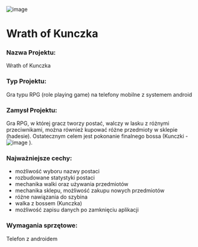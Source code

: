 ![image](https://github.com/JKGplay/rypygy/assets/74616786/da2b5f0b-9561-4c79-a5c0-5bc30dce7d08)
# Wrath of Kunczka

### Nazwa Projektu: 

Wrath of Kunczka

### Typ Projektu: 

Gra typu RPG (role playing game) na telefony mobilne z systemem android

### Zamysł Projektu: 

Gra RPG, w której gracz tworzy postać, walczy w lasku z różnymi przeciwnikami, można również kupować różne przedmioty w sklepie (hadesie). Ostatecznym celem jest pokonanie finalnego bossa (Kunczki - ![image](https://github.com/JKGplay/rypygy/assets/74616786/634372b3-4f79-4239-bb6f-56c936c340f7)
).

### Najważniejsze cechy:

- możliwość wyboru nazwy postaci
- rozbudowane statystyki postaci
- mechanika walki oraz używania przedmiotów
- mechanika sklepu, możliwość zakupu nowych przedmiotów
- różne nawiązania do szybina
- walka z bossem (Kunczka)
- możliwość zapisu danych po zamknięciu aplikacji

### Wymagania sprzętowe:

Telefon z androidem
